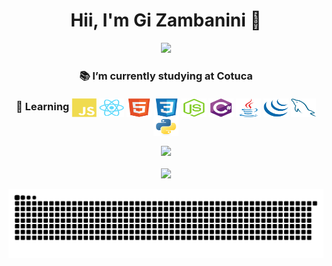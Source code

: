  
<h1  align="center"> Hii, I'm Gi Zambanini 👋</h1>

<p align="center">
<img src = "https://lh3.googleusercontent.com/proxy/00FwQcVVqOcOnSd9DIwkE7PQ1hhchJZ-rfshA3ZoCmNVoEYC-nSdzaX_LWTL8cxT9V_RY7gf7bfd0JUCo8rugcZJpRIr-mSyPJLJoJmS9BMZrJFXINOxehFIQfvJG_URTNOZyqCMPX7FfFOrhi70B5LI-4zlsNcwwOa6N0ld"/>
</p> 


<div align="center">
<h3>
📚 I’m currently studying at Cotuca <br/> <br/>
🌱 Learning 
   <img align="center" alt="gi-Js" height="30" width="40" src="https://raw.githubusercontent.com/devicons/devicon/master/icons/javascript/javascript-plain.svg">
   <img align="center" alt="gi-React" height="30" width="40" src="https://raw.githubusercontent.com/devicons/devicon/master/icons/react/react-original.svg">
   <img align="center" alt="gi-HTML" height="30" width="40" src="https://raw.githubusercontent.com/devicons/devicon/master/icons/html5/html5-original.svg">
   <img align="center" alt="gi-CSS" height="30" width="40" src="https://raw.githubusercontent.com/devicons/devicon/master/icons/css3/css3-original.svg">
   <img align="center" alt="gi-Node" height="30" width="40" src="https://raw.githubusercontent.com/devicons/devicon/master/icons/nodejs/nodejs-original.svg">
   <img align="center" alt="gi-Csharp" height="30" width="40" src="https://raw.githubusercontent.com/devicons/devicon/master/icons/csharp/csharp-original.svg">
   <img align="center" alt="gi-Java" height="30" width="40" src="https://raw.githubusercontent.com/devicons/devicon/master/icons/java/java-original.svg">
   <img align="center" alt="gi-Jquey" height="30" width="40" src="https://raw.githubusercontent.com/devicons/devicon/master/icons/jquery/jquery-original.svg">
  <img align="center" alt="gi-Mysql" height="30" width="40" src="https://raw.githubusercontent.com/devicons/devicon/master/icons/mysql/mysql-original.svg">
 <img align="center" alt="gi-Python" height="30" width="40" src="https://raw.githubusercontent.com/devicons/devicon/master/icons/python/python-original.svg">

    
 <br/>
 </h3>
 </div>

<div align="center">
  <a href="https://github.com/gi-m-zambanini">
  <img height="180em" src="https://github-readme-stats.vercel.app/api?username=gi-m-zambanini&show_icons=true&theme=radical&include_all_commits=true&count_private=true"/>
  <br/> <br/>
  <img height="180em" src="https://github-readme-stats.vercel.app/api/top-langs/?username=gi-m-zambanini&layout=compact&langs_count=7&theme=radical"/>

</br>

![Snake animation](https://github.com/gi-m-zambanini/gi-m-zambanini/blob/output/github-contribution-grid-snake.svg)

 </div>
 
 
 <!--
</div>
![Snake animation](https://github.com/gi-m-zambanini/gi-m-zambanini/blob/output/github-contribution-grid-snake.svg)
 


**gi-m-zambanini/gi-m-zambanini** is a ✨ _special_ ✨ repository because its `README.md` (this file) appears on your GitHub profile.

Here are some ideas to get you started:

- 🔭 I’m currently working on ...
- 🌱 I’m currently learning ...
- 👯 I’m looking to collaborate on ...
- 🤔 I’m looking for help with ...
- 💬 Ask me about ...
- 📫 How to reach me: ...
- 😄 Pronouns: ...
- ⚡ Fun fact: ...
-->
